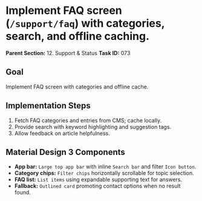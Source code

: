 # Implement FAQ screen (`/support/faq`) with categories, search, and offline caching.

**Parent Section:** 12. Support & Status
**Task ID:** 073

## Goal
Implement FAQ screen with categories and offline cache.

## Implementation Steps
1. Fetch FAQ categories and entries from CMS; cache locally.
2. Provide search with keyword highlighting and suggestion tags.
3. Allow feedback on article helpfulness.

## Material Design 3 Components
- **App bar:** `Large top app bar` with inline `Search bar` and filter `Icon button`.
- **Category chips:** `Filter chips` horizontally scrollable for topic selection.
- **FAQ list:** `List items` using expandable supporting text for answers.
- **Fallback:** `Outlined card` promoting contact options when no result found.
